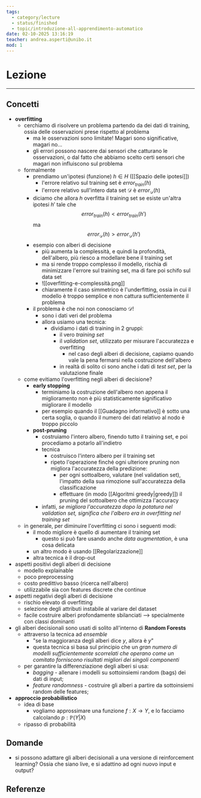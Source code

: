 ```yaml
---
tags:
  - category/lecture
  - status/finished
  - topic/introduzione-all-apprendimento-automatico
date: 02-10-2025 13:16:19
teacher: andrea.asperti@unibo.it
mod: 1
---
```

# Lezione
---
## Concetti
- **overfitting**
	- cerchiamo di risolvere un problema partendo da dei dati di training, ossia delle osservazioni prese rispetto al problema
		- ma le osservazioni sono limitate! Magari sono significative, magari no...
		- gli errori possono nascere dai sensori che catturano le osservazioni, o dal fatto che abbiamo scelto certi sensori che magari non influiscono sul problema
	- formalmente
		- prendiamo un'ipotesi (funzione) $h \in H$ ([[Spazio delle ipotesi]])
			- l'errore relativo sul training set è $error_{train}(h)$
			- l'errore relativo sull'intero data set $\mathcal{D}$ è $error_{\mathcal{D}}(h)$
		- diciamo che allora $h$ overfitta il training set se esiste un'altra ipotesi $h'$ tale che $$error_{train}(h) < error_{train}(h')$$ ma $$error_{\mathcal{D}}(h) > error_{\mathcal{D}}(h')$$
		- esempio con alberi di decisione
			- più aumenta la complessità, e quindi la profondità, dell'albero, più riesco a modellare bene il training set
			- ma si rende troppo complesso il modello, rischia di minimizzare l'errore sul training set, ma di fare poi schifo sul data set
			- ![[overfitting-e-complessità.png]]
			- chiaramente il caso simmetrico è l'underfitting, ossia in cui il modello è troppo semplice e non cattura sufficientemente il problema
		- il problema è che noi non conosciamo $\mathcal{D}$!
			- sono i dati veri del problema
			- allora usiamo una tecnica:
				- dividiamo i dati di training in 2 gruppi:
					- il vero _training set_
					- il _validation set_, utilizzato per misurare l'accuratezza e overfitting
						- nel caso degli alberi di decisione, capiamo quando vale la pena fermarsi nella costruzione dell'albero
					- in realtà di solito ci sono anche i dati di _test set_, per la valutazione finale
	- come evitiamo l'overfitting negli alberi di decisione?
		- **early stopping**
			- terminiamo la costruzione dell'albero non appena il miglioramento non è più statisticamente significativo migliorare il modello
			- per esempio quando il [[Guadagno informativo]] è sotto una certa soglia, o quando il numero dei dati relativo al nodo è troppo piccolo
		- **post-pruning**
			- costruiamo l'intero albero, finendo tutto il training set, e poi procediamo a potarlo all'indietro
			- tecnica
				- costruisco l'intero albero per il training set
				- ripeto l'operazione finché ogni ulteriore pruning non migliora l'accuratezza della predizione:
					- per ogni sottoalbero, valutare (nel validation set), l'impatto della sua rimozione sull'accuratezza della classificazione
					- effettuare (in modo [[Algoritmi greedy|greedy]]) il pruning del sottoalbero che ottimizza l'accuracy
			- infatti, _se migliora l'accuratezza dopo la potatura nel validation set, significa che l'albero era in overfitting nel training set_
	- in generale, per diminuire l'overfitting ci sono i seguenti modi:
		- il modo migliore è quello di aumentare il training set
			- questo si può fare usando anche _data augmentation_, è una cosa delicata
		- un altro modo è usando [[Regolarizzazione]]
		- altra tecnica è il drop-out
- aspetti positivi degli alberi di decisione
	- modello explainable
	- poco preprocessing
	- costo predittivo basso (ricerca nell'albero)
	- utilizzabile sia con features discrete che continue
- aspetti negativi degli alberi di decisione
	- rischio elevato di overfitting
	- selezione degli attributi instabile al variare del dataset
	- facile costruire alberi profondamente sbilanciati --> specialmente con classi dominanti
- gli alberi decisionali sono usati di solito all'interno di **Random Forests**
	- attraverso la tecnica ad _ensemble_
		- "se la maggioranza degli alberi dice $y$, allora è $y$"
		- questa tecnica si basa sul principio che un _gran numero di modelli sufficientemente scorrelati che operano come un comitato forniscono risultati migliori dei singoli componenti_
	- per garantire la differenziazione degli alberi si usa:
		- _bagging_ - allenare i modelli su sottoinsiemi random (bags) dei dati di input;
		- _feature randomness_ - costruire gli alberi a partire da sottoinsiemi random delle features;
- **approccio probabilistico**
	- idea di base
		- vogliamo approssimare una funzione $f: X \to Y$, e lo facciamo calcolando $p: \mathbb{P}(Y|X)$
	- ripasso di probabilità

## Domande
- si possono adattare gli alberi decisionali a una versione di reinforcement learning? Ossia che siano live, e si adattino ad ogni nuovo input e output?

## Referenze
